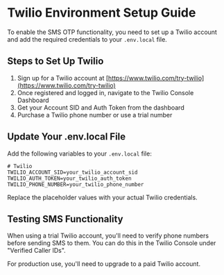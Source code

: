# Twilio Environment Setup Guide

To enable the SMS OTP functionality, you need to set up a Twilio account and add the required credentials to your `.env.local` file.

## Steps to Set Up Twilio

1. Sign up for a Twilio account at [https://www.twilio.com/try-twilio](https://www.twilio.com/try-twilio)
2. Once registered and logged in, navigate to the Twilio Console Dashboard
3. Get your Account SID and Auth Token from the dashboard
4. Purchase a Twilio phone number or use a trial number

## Update Your .env.local File

Add the following variables to your `.env.local` file:

```
# Twilio
TWILIO_ACCOUNT_SID=your_twilio_account_sid
TWILIO_AUTH_TOKEN=your_twilio_auth_token
TWILIO_PHONE_NUMBER=your_twilio_phone_number
```

Replace the placeholder values with your actual Twilio credentials.

## Testing SMS Functionality

When using a trial Twilio account, you'll need to verify phone numbers before sending SMS to them. 
You can do this in the Twilio Console under "Verified Caller IDs".

For production use, you'll need to upgrade to a paid Twilio account. 